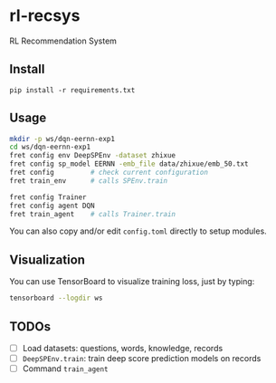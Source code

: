 # rl-recsys
RL Recommendation System

## Install
```
pip install -r requirements.txt
```

## Usage

```sh
mkdir -p ws/dqn-eernn-exp1
cd ws/dqn-eernn-exp1
fret config env DeepSPEnv -dataset zhixue
fret config sp_model EERNN -emb_file data/zhixue/emb_50.txt
fret config         # check current configuration
fret train_env      # calls SPEnv.train

fret config Trainer
fret config agent DQN
fret train_agent    # calls Trainer.train
```

You can also copy and/or edit `config.toml` directly to setup modules.

## Visualization

You can use TensorBoard to visualize training loss, just by typing:

```sh
tensorboard --logdir ws 
```

## TODOs
-[ ] Load datasets: questions, words, knowledge, records
-[ ] `DeepSPEnv.train`: train deep score prediction models on records
-[ ] Command `train_agent`
